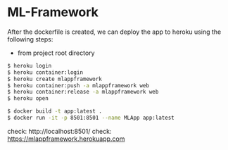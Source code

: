 # ML-Framework

After the dockerfile is created, we can deploy the app to heroku using the following steps:


- from project root directory

```bash
$ heroku login
$ heroku container:login
$ heroku create mlappframework
$ heroku container:push -a mlappframework web
$ heroku container:release -a mlappframework web
$ heroku open
```

```bash
$ docker build -t app:latest .
$ docker run -it -p 8501:8501 --name MLApp app:latest
```

check: http://localhost:8501/
check: https://mlappframework.herokuapp.com

